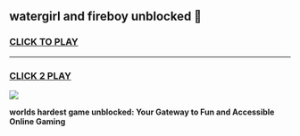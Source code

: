 
## watergirl and fireboy unblocked 👋
<h3>
<a href="https://premium.freeplayer.one?title=watergirl_and_fireboy_unblocked&ref=13F">CLICK TO PLAY</a></h3>
<hr>

<h3>
<a href="https://premium.freeplayer.one?title=watergirl_and_fireboy_unblocked&ref=13F">CLICK 2 PLAY</a>
  
</h3>

<a href="https://premium.freeplayer.one?title=watergirl_and_fireboy_unblocked&ref=12F/"><img src="https://clearcache.store/games.png"></a>


**worlds hardest game unblocked: Your Gateway to Fun and Accessible Online Gaming**
